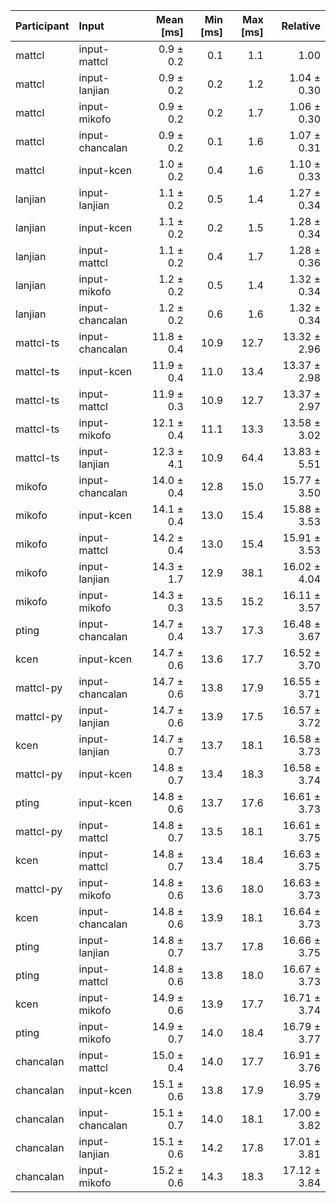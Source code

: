 | Participant | Input | Mean [ms] | Min [ms] | Max [ms] | Relative |
|:---|:---|---:|---:|---:|---:|
| mattcl | input-mattcl | 0.9 ± 0.2 | 0.1 | 1.1 | 1.00 |
| mattcl | input-lanjian | 0.9 ± 0.2 | 0.2 | 1.2 | 1.04 ± 0.30 |
| mattcl | input-mikofo | 0.9 ± 0.2 | 0.2 | 1.7 | 1.06 ± 0.30 |
| mattcl | input-chancalan | 0.9 ± 0.2 | 0.1 | 1.6 | 1.07 ± 0.31 |
| mattcl | input-kcen | 1.0 ± 0.2 | 0.4 | 1.6 | 1.10 ± 0.33 |
| lanjian | input-lanjian | 1.1 ± 0.2 | 0.5 | 1.4 | 1.27 ± 0.34 |
| lanjian | input-kcen | 1.1 ± 0.2 | 0.2 | 1.5 | 1.28 ± 0.34 |
| lanjian | input-mattcl | 1.1 ± 0.2 | 0.4 | 1.7 | 1.28 ± 0.36 |
| lanjian | input-mikofo | 1.2 ± 0.2 | 0.5 | 1.4 | 1.32 ± 0.34 |
| lanjian | input-chancalan | 1.2 ± 0.2 | 0.6 | 1.6 | 1.32 ± 0.34 |
| mattcl-ts | input-chancalan | 11.8 ± 0.4 | 10.9 | 12.7 | 13.32 ± 2.96 |
| mattcl-ts | input-kcen | 11.9 ± 0.4 | 11.0 | 13.4 | 13.37 ± 2.98 |
| mattcl-ts | input-mattcl | 11.9 ± 0.3 | 10.9 | 12.7 | 13.37 ± 2.97 |
| mattcl-ts | input-mikofo | 12.1 ± 0.4 | 11.1 | 13.3 | 13.58 ± 3.02 |
| mattcl-ts | input-lanjian | 12.3 ± 4.1 | 10.9 | 64.4 | 13.83 ± 5.51 |
| mikofo | input-chancalan | 14.0 ± 0.4 | 12.8 | 15.0 | 15.77 ± 3.50 |
| mikofo | input-kcen | 14.1 ± 0.4 | 13.0 | 15.4 | 15.88 ± 3.53 |
| mikofo | input-mattcl | 14.2 ± 0.4 | 13.0 | 15.4 | 15.91 ± 3.53 |
| mikofo | input-lanjian | 14.3 ± 1.7 | 12.9 | 38.1 | 16.02 ± 4.04 |
| mikofo | input-mikofo | 14.3 ± 0.3 | 13.5 | 15.2 | 16.11 ± 3.57 |
| pting | input-chancalan | 14.7 ± 0.4 | 13.7 | 17.3 | 16.48 ± 3.67 |
| kcen | input-kcen | 14.7 ± 0.6 | 13.6 | 17.7 | 16.52 ± 3.70 |
| mattcl-py | input-chancalan | 14.7 ± 0.6 | 13.8 | 17.9 | 16.55 ± 3.71 |
| mattcl-py | input-lanjian | 14.7 ± 0.6 | 13.9 | 17.5 | 16.57 ± 3.72 |
| kcen | input-lanjian | 14.7 ± 0.7 | 13.7 | 18.1 | 16.58 ± 3.73 |
| mattcl-py | input-kcen | 14.8 ± 0.7 | 13.4 | 18.3 | 16.58 ± 3.74 |
| pting | input-kcen | 14.8 ± 0.6 | 13.7 | 17.6 | 16.61 ± 3.73 |
| mattcl-py | input-mattcl | 14.8 ± 0.7 | 13.5 | 18.1 | 16.61 ± 3.75 |
| kcen | input-mattcl | 14.8 ± 0.7 | 13.4 | 18.4 | 16.63 ± 3.75 |
| mattcl-py | input-mikofo | 14.8 ± 0.6 | 13.6 | 18.0 | 16.63 ± 3.73 |
| kcen | input-chancalan | 14.8 ± 0.6 | 13.9 | 18.1 | 16.64 ± 3.73 |
| pting | input-lanjian | 14.8 ± 0.7 | 13.7 | 17.8 | 16.66 ± 3.75 |
| pting | input-mattcl | 14.8 ± 0.6 | 13.8 | 18.0 | 16.67 ± 3.73 |
| kcen | input-mikofo | 14.9 ± 0.6 | 13.9 | 17.7 | 16.71 ± 3.74 |
| pting | input-mikofo | 14.9 ± 0.7 | 14.0 | 18.4 | 16.79 ± 3.77 |
| chancalan | input-mattcl | 15.0 ± 0.4 | 14.0 | 17.7 | 16.91 ± 3.76 |
| chancalan | input-kcen | 15.1 ± 0.6 | 13.8 | 17.9 | 16.95 ± 3.79 |
| chancalan | input-chancalan | 15.1 ± 0.7 | 14.0 | 18.1 | 17.00 ± 3.82 |
| chancalan | input-lanjian | 15.1 ± 0.6 | 14.2 | 17.8 | 17.01 ± 3.81 |
| chancalan | input-mikofo | 15.2 ± 0.6 | 14.3 | 18.3 | 17.12 ± 3.84 |
